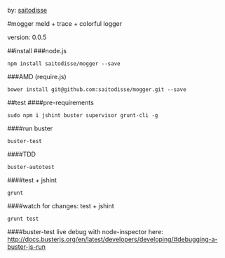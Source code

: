by: [saitodisse](http://saitodisse.github.io/)

#mogger
meld + trace + colorful logger

version: 0.0.5

##install
###node.js
```
npm install saitodisse/mogger --save
```

###AMD (require.js)
```
bower install git@github.com:saitodisse/mogger.git --save
```

##test
####pre-requirements
```
sudo npm i jshint buster supervisor grunt-cli -g
```

####run buster
```
buster-test
```

####TDD
```
buster-autotest
```

####test + jshint
```
grunt
```

####watch for changes: test + jshint
```
grunt test
```

####buster-test live debug with node-inspector
here: http://docs.busterjs.org/en/latest/developers/developing/#debugging-a-buster-js-run